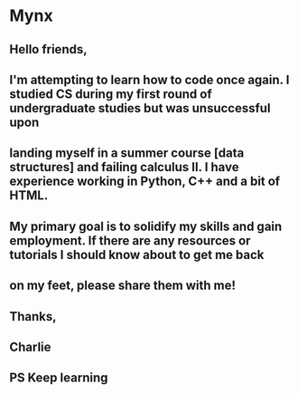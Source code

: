 # Mynx

## Hello friends,
## I'm attempting to learn how to code once again. I studied CS during my first round of undergraduate studies but was unsuccessful upon 
## landing myself in a summer course [data structures] and failing calculus II. I have experience working in Python, C++ and a bit of HTML.
## My primary goal is to solidify my skills and gain employment. If there are any resources or tutorials I should know about to get me back
## on my feet, please share them with me! 

## Thanks,
## Charlie
## PS Keep learning
